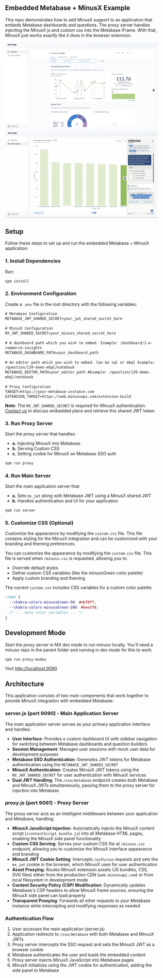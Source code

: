 ## Embedded Metabase + MinusX Example

This repo demonstrates how to add MinusX support to an application that embeds Metabase dashboards and questions. The proxy server handles injecting the MinusX js and custom css into the Metabase iFrame. With that, MinusX just works exactly like it does in the browser extension.

![app.png](./imgs/app.png)
![app2.png](./imgs/app2.png)

## Setup

Follow these steps to set up and run the embedded Metabase + MinusX application:

### 1. Install Dependencies

Run:

```sh
npm install
```

### 2. Environment Configuration

Create a `.env` file in the root directory with the following variables:

```env
# Metabase Configuration
METABASE_JWT_SHARED_SECRET=your_jwt_shared_secret_here

# MinusX Configuration
MX_JWT_SHARED_SECRET=your_minusx_shared_secret_here

# A dashboard path which you wish to embed. Example: /dashboard/1-e-commerce-insights
METABASE_DASHBOARD_PATH=your_dashboard_path

# An editor path which you wish to embed. Can be sql or mbql Example: /question/139-demo-mbql/notebook
METABASE_EDITOR_PATH=your_editor_path #Example: /question/139-demo-mbql/notebook

# Proxy Configuration
TARGET=https://your-metabase-instance.com
EXTENSION_TARGET=https://web.minusxapi.com/extension-build
```

**Note**: The `MX_JWT_SHARED_SECRET` is required for MinusX authentication. [Contact us](http://minusx.ai/demo) to discuss embedded plans and retrieve this shared JWT token.

### 3. Run Proxy Server
Start the proxy server that handles:
- **a.** Injecting MinusX into Metabase
- **b.** Serving Custom CSS
- **c.** Setting cookie for MinusX on Metabase SSO auth

```sh
npm run proxy
```

### 4. Run Main Server
Start the main application server that:
- **a.** Sets `mx_jwt` along with Metabase JWT using a MinusX shared JWT
- **b.** Handles authentication and UI for your application

```sh
npm run server
```

### 5. Customize CSS (Optional)
Customize the appearance by modifying the `custom.css` file. This file contains styling for the MinusX integration and can be customized with your branding and theming preferences.

You can customize the appearance by modifying the `custom.css` file. This file is served when `/minusx.css` is requested, allowing you to:

- Override default styles
- Define custom CSS variables (like the minusxGreen color palette)
- Apply custom branding and theming

The current `custom.css` includes CSS variables for a custom color palette:

```css
:root {
  --chakra-colors-minusxGreen-50: #ebf8ff;
  --chakra-colors-minusxGreen-100: #bee3f8;
  /* ... more color variables ... */
}
```

## Development Mode

Start the proxy server in MX dev mode to run minusx locally. You'll need a minusx repo in the parent folder and running in dev mode for this to work.

```sh
npm run proxy-mxdev
```

Visit [http://localhost:9090](http://localhost:9090)

## Architecture

This application consists of two main components that work together to provide MinusX integration with embedded Metabase:

### **server.js** (port 9090) - Main Application Server
The main application server serves as your primary application interface and handles:

- **User Interface**: Provides a custom dashboard UI with sidebar navigation for switching between Metabase dashboards and question builders
- **Session Management**: Manages user sessions with mock user data for development purposes
- **Metabase SSO Authentication**: Generates JWT tokens for Metabase authentication using the `METABASE_JWT_SHARED_SECRET`
- **MinusX Authentication**: Creates MinusX JWT tokens using the `MX_JWT_SHARED_SECRET` for user authentication with MinusX services
- **Dual JWT Handling**: The `/sso/metabase` endpoint creates both Metabase and MinusX JWTs simultaneously, passing them to the proxy server for injection into Metabase

### **proxy.js** (port 9091) - Proxy Server
The proxy server acts as an intelligent middleware between your application and Metabase, handling:

- **MinusX JavaScript Injection**: Automatically injects the MinusX content script (`/contentScript.bundle.js`) into all Metabase HTML pages, enabling the MinusX side panel functionality
- **Custom CSS Serving**: Serves your custom CSS file at `/minusx.css` endpoint, allowing you to customize the MinusX interface appearance and branding
- **MinusX JWT Cookie Setting**: Intercepts `/auth/sso` requests and sets the `mx_jwt` cookie in the browser, which MinusX uses for user authentication
- **Asset Proxying**: Routes MinusX extension assets (JS bundles, CSS, SVG files) either from the production CDN (`web.minusxapi.com`) or from local filesystem in development mode
- **Content Security Policy (CSP) Modification**: Dynamically updates Metabase's CSP headers to allow MinusX frame sources, ensuring the MinusX side panel can load properly
- **Transparent Proxying**: Forwards all other requests to your Metabase instance while intercepting and modifying responses as needed

### Authentication Flow
1. User accesses the main application (server.js)
2. Application redirects to `/sso/metabase` with both Metabase and MinusX JWTs
3. Proxy server intercepts the SSO request and sets the MinusX JWT as a browser cookie
4. Metabase authenticates the user and loads the embedded content
5. Proxy server injects MinusX JavaScript into Metabase pages
6. MinusX initializes using the JWT cookie for authentication, adding the side panel to Metabase
